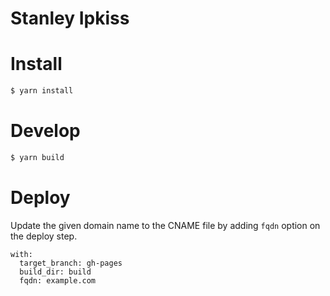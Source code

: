 # Stanley Ipkiss

# Install

```sh
$ yarn install
```

# Develop

```sh
$ yarn build
```

# Deploy

Update the given domain name to the CNAME file by adding `fqdn` option on the deploy step.

```
with:
  target_branch: gh-pages
  build_dir: build
  fqdn: example.com
```
